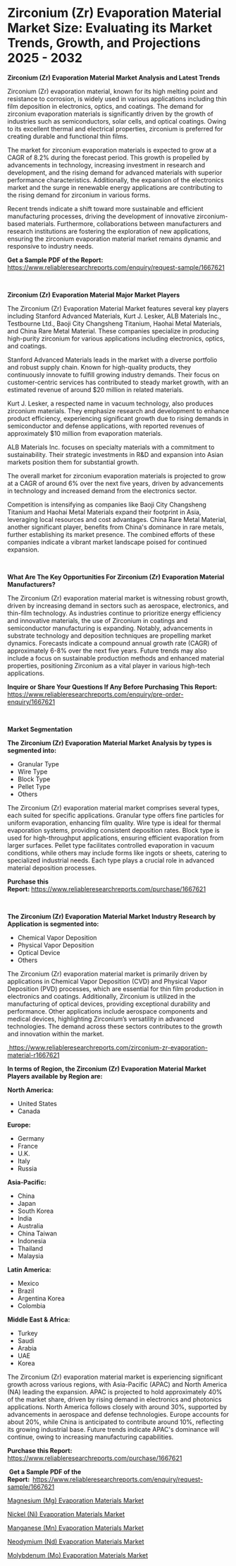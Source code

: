 <p><h1>Zirconium (Zr) Evaporation Material Market Size: Evaluating its Market Trends, Growth, and Projections 2025 - 2032</h1></p><p><strong>Zirconium (Zr) Evaporation Material Market Analysis and Latest Trends</strong></p>
<p><p>Zirconium (Zr) evaporation material, known for its high melting point and resistance to corrosion, is widely used in various applications including thin film deposition in electronics, optics, and coatings. The demand for zirconium evaporation materials is significantly driven by the growth of industries such as semiconductors, solar cells, and optical coatings. Owing to its excellent thermal and electrical properties, zirconium is preferred for creating durable and functional thin films.</p><p>The market for zirconium evaporation materials is expected to grow at a CAGR of 8.2% during the forecast period. This growth is propelled by advancements in technology, increasing investment in research and development, and the rising demand for advanced materials with superior performance characteristics. Additionally, the expansion of the electronics market and the surge in renewable energy applications are contributing to the rising demand for zirconium in various forms.</p><p>Recent trends indicate a shift toward more sustainable and efficient manufacturing processes, driving the development of innovative zirconium-based materials. Furthermore, collaborations between manufacturers and research institutions are fostering the exploration of new applications, ensuring the zirconium evaporation material market remains dynamic and responsive to industry needs.</p></p>
<p><strong>Get a Sample PDF of the Report:&nbsp;</strong> <a href="https://www.reliableresearchreports.com/enquiry/request-sample/1667621?utm_campaign=120&utm_medium=2&utm_source=Github&utm_content=ia&utm_term=02042025&utm_id=zirconium-zr-evaporation-material">https://www.reliableresearchreports.com/enquiry/request-sample/1667621</a></p>
<p>&nbsp;</p>
<p><strong>Zirconium (Zr) Evaporation Material Major Market Players</strong></p>
<p><p>The Zirconium (Zr) Evaporation Material Market features several key players including Stanford Advanced Materials, Kurt J. Lesker, ALB Materials Inc., Testbourne Ltd., Baoji City Changsheng Titanium, Haohai Metal Materials, and China Rare Metal Material. These companies specialize in producing high-purity zirconium for various applications including electronics, optics, and coatings.</p><p>Stanford Advanced Materials leads in the market with a diverse portfolio and robust supply chain. Known for high-quality products, they continuously innovate to fulfill growing industry demands. Their focus on customer-centric services has contributed to steady market growth, with an estimated revenue of around $20 million in related materials.</p><p>Kurt J. Lesker, a respected name in vacuum technology, also produces zirconium materials. They emphasize research and development to enhance product efficiency, experiencing significant growth due to rising demands in semiconductor and defense applications, with reported revenues of approximately $10 million from evaporation materials.</p><p>ALB Materials Inc. focuses on specialty materials with a commitment to sustainability. Their strategic investments in R&D and expansion into Asian markets position them for substantial growth. </p><p>The overall market for zirconium evaporation materials is projected to grow at a CAGR of around 6% over the next five years, driven by advancements in technology and increased demand from the electronics sector.</p><p>Competition is intensifying as companies like Baoji City Changsheng Titanium and Haohai Metal Materials expand their footprint in Asia, leveraging local resources and cost advantages. China Rare Metal Material, another significant player, benefits from China's dominance in rare metals, further establishing its market presence. The combined efforts of these companies indicate a vibrant market landscape poised for continued expansion.</p></p>
<p>&nbsp;</p>
<p><strong>What Are The Key Opportunities For Zirconium (Zr) Evaporation Material Manufacturers?</strong></p>
<p><p>The Zirconium (Zr) evaporation material market is witnessing robust growth, driven by increasing demand in sectors such as aerospace, electronics, and thin-film technology. As industries continue to prioritize energy efficiency and innovative materials, the use of Zirconium in coatings and semiconductor manufacturing is expanding. Notably, advancements in substrate technology and deposition techniques are propelling market dynamics. Forecasts indicate a compound annual growth rate (CAGR) of approximately 6-8% over the next five years. Future trends may also include a focus on sustainable production methods and enhanced material properties, positioning Zirconium as a vital player in various high-tech applications.</p></p>
<p><strong>Inquire or Share Your Questions If Any Before Purchasing This Report:</strong> <a href="https://www.reliableresearchreports.com/enquiry/pre-order-enquiry/1667621?utm_campaign=120&utm_medium=2&utm_source=Github&utm_content=ia&utm_term=02042025&utm_id=zirconium-zr-evaporation-material">https://www.reliableresearchreports.com/enquiry/pre-order-enquiry/1667621</a></p>
<p>&nbsp;</p>
<p><strong>Market Segmentation</strong></p>
<p><strong>The Zirconium (Zr) Evaporation Material Market Analysis by types is segmented into:</strong></p>
<p><ul><li>Granular Type</li><li>Wire Type</li><li>Block Type</li><li>Pellet Type</li><li>Others</li></ul></p>
<p><p>The Zirconium (Zr) evaporation material market comprises several types, each suited for specific applications. Granular type offers fine particles for uniform evaporation, enhancing film quality. Wire type is ideal for thermal evaporation systems, providing consistent deposition rates. Block type is used for high-throughput applications, ensuring efficient evaporation from larger surfaces. Pellet type facilitates controlled evaporation in vacuum conditions, while others may include forms like ingots or sheets, catering to specialized industrial needs. Each type plays a crucial role in advanced material deposition processes.</p></p>
<p><strong>Purchase this Report:&nbsp;</strong><a href="https://www.reliableresearchreports.com/purchase/1667621?utm_campaign=120&utm_medium=2&utm_source=Github&utm_content=ia&utm_term=02042025&utm_id=zirconium-zr-evaporation-material">https://www.reliableresearchreports.com/purchase/1667621</a></p>
<p>&nbsp;</p>
<p><strong>The Zirconium (Zr) Evaporation Material Market Industry Research by Application is segmented into:</strong></p>
<p><ul><li>Chemical Vapor Deposition</li><li>Physical Vapor Deposition</li><li>Optical Device</li><li>Others</li></ul></p>
<p><p>The Zirconium (Zr) evaporation material market is primarily driven by applications in Chemical Vapor Deposition (CVD) and Physical Vapor Deposition (PVD) processes, which are essential for thin film production in electronics and coatings. Additionally, Zirconium is utilized in the manufacturing of optical devices, providing exceptional durability and performance. Other applications include aerospace components and medical devices, highlighting Zirconium’s versatility in advanced technologies. The demand across these sectors contributes to the growth and innovation within the market.</p></p>
<p><a href="https://www.reliableresearchreports.com/zirconium-zr-evaporation-material-r1667621?utm_campaign=120&utm_medium=2&utm_source=Github&utm_content=ia&utm_term=02042025&utm_id=zirconium-zr-evaporation-material">&nbsp;https://www.reliableresearchreports.com/zirconium-zr-evaporation-material-r1667621</a></p>
<p><strong>In terms of Region, the Zirconium (Zr) Evaporation Material Market Players available by Region are:</strong></p>
<p>
    <p> <strong> North America: </strong>
        <ul>
            <li>United States</li>
            <li>Canada</li>
        </ul>
        </p> 
    <p> <strong> Europe: </strong>
        <ul>
            <li>Germany</li>
            <li>France</li>
            <li>U.K.</li>
            <li>Italy</li>
            <li>Russia</li>
        </ul>
        </p> 
    <p> <strong> Asia-Pacific: </strong>
        <ul>
            <li>China</li>
            <li>Japan</li>
            <li>South Korea</li>
            <li>India</li>
            <li>Australia</li>
            <li>China Taiwan</li>
            <li>Indonesia</li>
            <li>Thailand</li>
            <li>Malaysia</li>
        </ul>
        </p> 
    <p> <strong> Latin America: </strong>
        <ul>
            <li>Mexico</li>
            <li>Brazil</li>
            <li>Argentina Korea</li>
            <li>Colombia</li>
        </ul>
        </p> 
    <p> <strong> Middle East & Africa: </strong>
        <ul>
            <li>Turkey</li>
            <li>Saudi</li>
            <li>Arabia</li>
            <li>UAE</li>
            <li>Korea</li>
        </ul>
    </p>
    </p>
<p><p>The Zirconium (Zr) evaporation material market is experiencing significant growth across various regions, with Asia-Pacific (APAC) and North America (NA) leading the expansion. APAC is projected to hold approximately 40% of the market share, driven by rising demand in electronics and photonics applications. North America follows closely with around 30%, supported by advancements in aerospace and defense technologies. Europe accounts for about 20%, while China is anticipated to contribute around 10%, reflecting its growing industrial base. Future trends indicate APAC's dominance will continue, owing to increasing manufacturing capabilities.</p></p>
<p><strong>Purchase this Report: </strong><a href="https://www.reliableresearchreports.com/purchase/1667621?utm_campaign=120&utm_medium=2&utm_source=Github&utm_content=ia&utm_term=02042025&utm_id=zirconium-zr-evaporation-material">https://www.reliableresearchreports.com/purchase/1667621</a></p>
<p>&nbsp;<strong>Get a Sample PDF of the Report:&nbsp;&nbsp;</strong><a href="https://www.reliableresearchreports.com/enquiry/request-sample/1667621?utm_campaign=120&utm_medium=2&utm_source=Github&utm_content=ia&utm_term=02042025&utm_id=zirconium-zr-evaporation-material">https://www.reliableresearchreports.com/enquiry/request-sample/1667621</a></p>
<p><strong></strong></p>
<p><p><a href="https://github.com/tineamonaya/Market-Research-Report-List-1/blob/main/magnesium-mg-evaporation-materials-market.md?utm_campaign=120&utm_medium=2&utm_source=Github&utm_content=ia&utm_term=02042025&utm_id=zirconium-zr-evaporation-material">Magnesium (Mg) Evaporation Materials Market</a></p><p><a href="https://github.com/rembaentin6f/Market-Research-Report-List-1/blob/main/nickel-ni-evaporation-materials-market.md?utm_campaign=120&utm_medium=2&utm_source=Github&utm_content=ia&utm_term=02042025&utm_id=zirconium-zr-evaporation-material">Nickel (Ni) Evaporation Materials Market</a></p><p><a href="https://github.com/koopalujale2/Market-Research-Report-List-1/blob/main/manganese-mn-evaporation-materials-market.md?utm_campaign=120&utm_medium=2&utm_source=Github&utm_content=ia&utm_term=02042025&utm_id=zirconium-zr-evaporation-material">Manganese (Mn) Evaporation Materials Market</a></p><p><a href="https://github.com/dukawashviro/Market-Research-Report-List-1/blob/main/neodymium-nd-evaporation-materials-market.md?utm_campaign=120&utm_medium=2&utm_source=Github&utm_content=ia&utm_term=02042025&utm_id=zirconium-zr-evaporation-material">Neodymium (Nd) Evaporation Materials Market</a></p><p><a href="https://github.com/molayrabeta/Market-Research-Report-List-1/blob/main/molybdenum-mo-evaporation-materials-market.md?utm_campaign=120&utm_medium=2&utm_source=Github&utm_content=ia&utm_term=02042025&utm_id=zirconium-zr-evaporation-material">Molybdenum (Mo) Evaporation Materials Market</a></p></p>